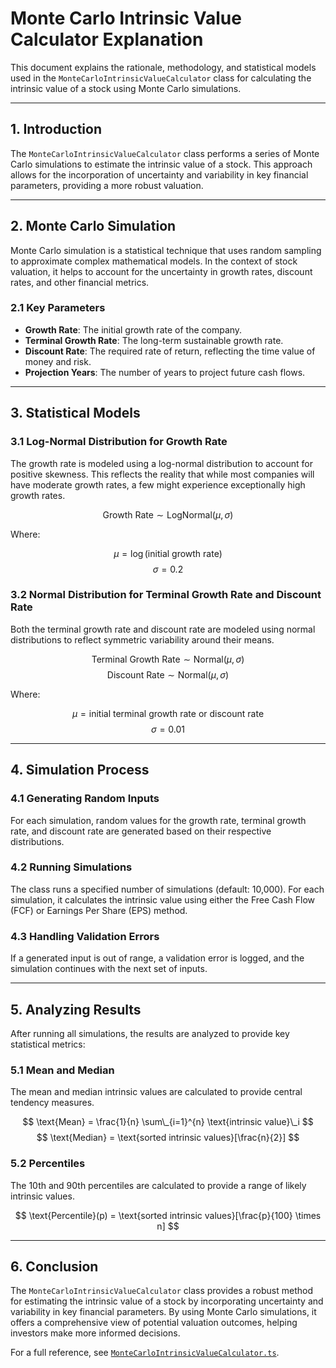 # Monte Carlo Intrinsic Value Calculator Explanation

This document explains the rationale, methodology, and statistical models used in the `MonteCarloIntrinsicValueCalculator` class for calculating the intrinsic value of a stock using Monte Carlo simulations.

---

## 1. Introduction

The `MonteCarloIntrinsicValueCalculator` class performs a series of Monte Carlo simulations to estimate the intrinsic value of a stock. This approach allows for the incorporation of uncertainty and variability in key financial parameters, providing a more robust valuation.

---

## 2. Monte Carlo Simulation

Monte Carlo simulation is a statistical technique that uses random sampling to approximate complex mathematical models. In the context of stock valuation, it helps to account for the uncertainty in growth rates, discount rates, and other financial metrics.

### 2.1 Key Parameters

- **Growth Rate**: The initial growth rate of the company.
- **Terminal Growth Rate**: The long-term sustainable growth rate.
- **Discount Rate**: The required rate of return, reflecting the time value of money and risk.
- **Projection Years**: The number of years to project future cash flows.

---

## 3. Statistical Models

### 3.1 Log-Normal Distribution for Growth Rate

The growth rate is modeled using a log-normal distribution to account for positive skewness. This reflects the reality that while most companies will have moderate growth rates, a few might experience exceptionally high growth rates.

$$ \text{Growth Rate} \sim \text{LogNormal}(\mu, \sigma) $$

Where:

$$ \mu = \log(\text{initial growth rate}) $$
$$ \sigma = 0.2 $$

### 3.2 Normal Distribution for Terminal Growth Rate and Discount Rate

Both the terminal growth rate and discount rate are modeled using normal distributions to reflect symmetric variability around their means.

$$ \text{Terminal Growth Rate} \sim \text{Normal}(\mu, \sigma) $$
$$ \text{Discount Rate} \sim \text{Normal}(\mu, \sigma) $$

Where:

$$ \mu = \text{initial terminal growth rate or discount rate} $$
$$ \sigma = 0.01 $$

---

## 4. Simulation Process

### 4.1 Generating Random Inputs

For each simulation, random values for the growth rate, terminal growth rate, and discount rate are generated based on their respective distributions.

### 4.2 Running Simulations

The class runs a specified number of simulations (default: 10,000). For each simulation, it calculates the intrinsic value using either the Free Cash Flow (FCF) or Earnings Per Share (EPS) method.

### 4.3 Handling Validation Errors

If a generated input is out of range, a validation error is logged, and the simulation continues with the next set of inputs.

---

## 5. Analyzing Results

After running all simulations, the results are analyzed to provide key statistical metrics:

### 5.1 Mean and Median

The mean and median intrinsic values are calculated to provide central tendency measures.

$$ \text{Mean} = \frac{1}{n} \sum\_{i=1}^{n} \text{intrinsic value}\_i $$
$$ \text{Median} = \text{sorted intrinsic values}[\frac{n}{2}] $$

### 5.2 Percentiles

The 10th and 90th percentiles are calculated to provide a range of likely intrinsic values.

$$ \text{Percentile}(p) = \text{sorted intrinsic values}[\frac{p}{100} \times n] $$

---

## 6. Conclusion

The `MonteCarloIntrinsicValueCalculator` class provides a robust method for estimating the intrinsic value of a stock by incorporating uncertainty and variability in key financial parameters. By using Monte Carlo simulations, it offers a comprehensive view of potential valuation outcomes, helping investors make more informed decisions.

For a full reference, see [`MonteCarloIntrinsicValueCalculator.ts`](../src/utils/valuations/monte-carlo/MonteCarloIntrinsicValueCalculator.ts).

